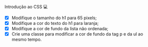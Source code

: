 Introdução ao CSS 💻

- [x] Modifique o tamanho do h1 para 65 pixels;
- [x] Modifique a cor do texto do h1 para laranja;
- [x] Modifique a cor de fundo da lista não ordenada;
- [x] Crie uma classe para modificar a cor de fundo da tag p e da ul ao mesmo tempo.